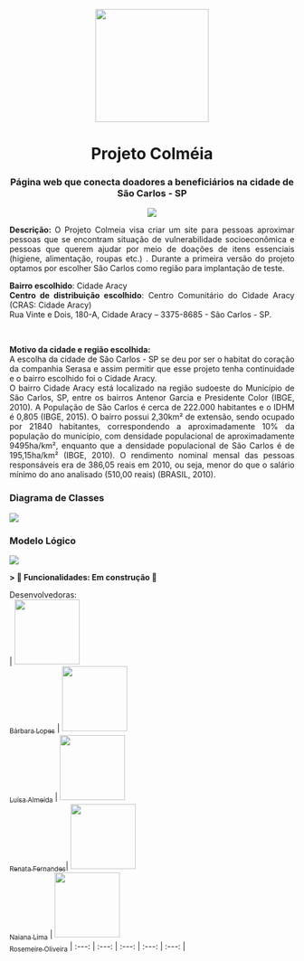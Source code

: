 <p align="center" >
 <img src="https://user-images.githubusercontent.com/12634138/175530232-654ba234-51c6-42e7-8873-99c2130acb92.png"  width="200"/> 
</p>
<h1  align="center" style="font-color:powderblue" >Projeto Colméia </h1>
<h3 align="center">Página web que conecta doadores a beneficiários na cidade de São Carlos - SP </h3>
<p align="center">
<img src="http://img.shields.io/static/v1?label=STATUS&message=EM%20DESENVOLVIMENTO&color=GREEN&style=for-the-badge"/> </p>
<p align="justify"> <strong> Descrição: </strong> O Projeto Colmeia visa criar um site para pessoas aproximar pessoas que se encontram  situação de vulnerabilidade socioeconômica e pessoas que querem ajudar por meio de doações de itens essenciais (higiene, alimentação, roupas etc.) . Durante a primeira versão do projeto optamos por escolher São Carlos como região para implantação de teste. 
<p align="justify">
<strong>Bairro escolhido</strong>: Cidade Aracy <br/>
<strong>Centro de distribuição escolhido</strong>: Centro Comunitário do Cidade Aracy (CRAS: Cidade Aracy)<br/>
Rua Vinte e Dois, 180-A, Cidade Aracy – 3375-8685 - São Carlos - SP. </p><br/>
 <p align="justify"><strong>Motivo da cidade e região escolhida:</strong><br/>
A escolha da cidade de São Carlos - SP se deu por ser o habitat do coração da companhia Serasa e assim permitir que 
esse projeto tenha continuidade  e o bairro escolhido foi o Cidade Aracy.  
<br/>
O bairro Cidade Aracy está localizado na região sudoeste do Município de São Carlos, SP,
entre os bairros Antenor Garcia e Presidente Color (IBGE, 2010). 
A População de São Carlos é cerca de 222.000 habitantes e o IDHM é 0,805 (IBGE, 2015).
O bairro possui 2,30km² de extensão, sendo ocupado por 21840 habitantes, correspondendo
a aproximadamente 10% da população do município, com densidade populacional de
aproximadamente 9495ha/km², enquanto que a densidade populacional de São Carlos é de
195,15ha/km² (IBGE, 2010). O rendimento nominal mensal das pessoas responsáveis era de 386,05
reais em 2010, ou seja, menor do que o salário mínimo do ano analisado (510,00 reais) (BRASIL,
2010).</p>

<h3> Diagrama de Classes </h3> 
<img src="https://user-images.githubusercontent.com/12634138/174921384-a9babbfe-a8c2-4c01-8ce3-b99386937726.png" ><br>                                                                                            
<h3> Modelo Lógico </h3> 
<img src="https://user-images.githubusercontent.com/12634138/174898841-ac7f1cbb-d006-4d45-9e15-671c9fcc49e5.png" ><br>
                                                                                             



<strong>> :construction: Funcionalidades: Em construção :construction:</strong>

Desenvolvedoras:  
| [<img src="https://avatars.githubusercontent.com/u/12634138?v=4" width=115><br><sub>Bárbara Lopes</sub>](https://github.com/heybabis) |  [<img src="https://avatars.githubusercontent.com/u/103332148?v=4" width=115><br><sub>Luísa Almeida</sub>](https://github.com/luisaoalmeida) |  [<img src="https://avatars.githubusercontent.com/u/102121775?v=4" width=115><br><sub>Renata Fernandes</sub>](https://github.com/Renata-Fernandes)|  [<img src="https://avatars.githubusercontent.com/u/83724563?v=4" width=115><br><sub>Naiana Lima</sub>](https://github.com/NaianaCLima) |  [<img src="https://avatars.githubusercontent.com/u/101458452?v=4" width=115><br><sub>Rosemeire Oliveira</sub>](https://github.com/Meire-Rosa) 
| :---: | :---: | :---: | :---: | :---: |

